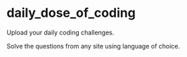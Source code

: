 # daily_dose_of_coding

Upload your daily coding challenges.

Solve the questions from any site using language of choice.
